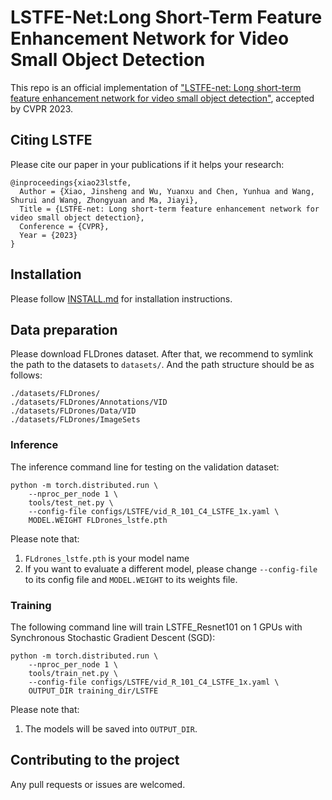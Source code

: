 # LSTFE-Net:Long Short-Term Feature Enhancement Network for Video Small Object Detection
This repo is an official implementation of ["LSTFE-net: Long short-term feature enhancement network for video small object detection"](http://openaccess.thecvf.com/content/CVPR2023/papers/Xiao_LSTFE-NetLong_Short-Term_Feature_Enhancement_Network_for_Video_Small_Object_Detection_CVPR_2023_paper.pdf), accepted by CVPR 2023. 

## Citing LSTFE
Please cite our paper in your publications if it helps your research:
```
@inproceedings{xiao23lstfe,
  Author = {Xiao, Jinsheng and Wu, Yuanxu and Chen, Yunhua and Wang, Shurui and Wang, Zhongyuan and Ma, Jiayi},
  Title = {LSTFE-net: Long short-term feature enhancement network for video small object detection},
  Conference = {CVPR},
  Year = {2023}
}
```
## Installation

Please follow [INSTALL.md](INSTALL.md) for installation instructions.


## Data preparation

Please download FLDrones dataset. After that, we recommend to symlink the path to the datasets to `datasets/`. And the path structure should be as follows:

    ./datasets/FLDrones/
    ./datasets/FLDrones/Annotations/VID
    ./datasets/FLDrones/Data/VID
    ./datasets/FLDrones/ImageSets

### Inference

The inference command line for testing on the validation dataset:

    python -m torch.distributed.run \
        --nproc_per_node 1 \
        tools/test_net.py \
        --config-file configs/LSTFE/vid_R_101_C4_LSTFE_1x.yaml \
        MODEL.WEIGHT FLDrones_lstfe.pth 
        
Please note that:
1) `FLdrones_lstfe.pth` is your model name
2) If you want to evaluate a different model, please change `--config-file` to its config file and `MODEL.WEIGHT` to its weights file.

### Training

The following command line will train LSTFE_Resnet101 on 1 GPUs with Synchronous Stochastic Gradient Descent (SGD):

    python -m torch.distributed.run \
        --nproc_per_node 1 \
        tools/train_net.py \
        --config-file configs/LSTFE/vid_R_101_C4_LSTFE_1x.yaml \
        OUTPUT_DIR training_dir/LSTFE
        
Please note that:
1) The models will be saved into `OUTPUT_DIR`.

## Contributing to the project
Any pull requests or issues are welcomed.